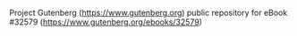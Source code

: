 Project Gutenberg (https://www.gutenberg.org) public repository for eBook #32579 (https://www.gutenberg.org/ebooks/32579)
